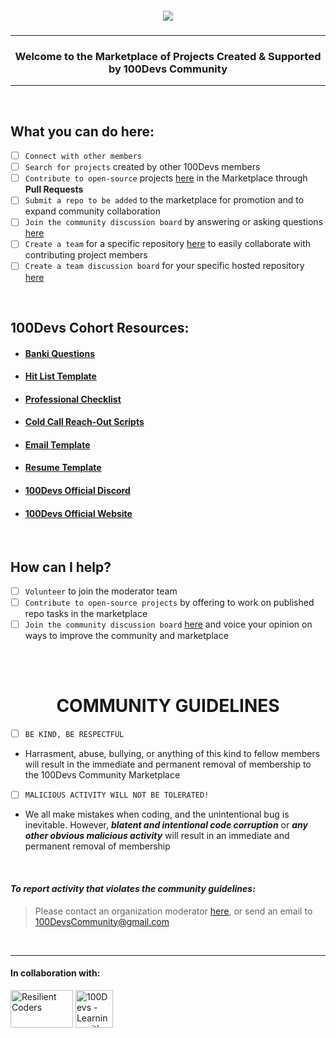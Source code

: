 <h5 align='center' title='WE GO GET!!'><img src='https://pbs.twimg.com/card_img/1589438369494315008/GEokF0bG?format=png&name=360x360'></h5>

---

<h3 align='center'> Welcome to the Marketplace of Projects Created & Supported by 100Devs Community</h3>

---

</br>

## What you can do here:

- [ ] `Connect with other members`
- [ ] `Search for projects` created by other 100Devs members
- [ ] `Contribute to open-source` projects [here](https://github.com/orgs/100Devs-Community/repositories 'Click to visit') in the Marketplace through **Pull Requests**
- [ ] `Submit a repo to be added` to the marketplace for promotion and to expand community collaboration
- [ ] `Join the community discussion board` by answering or asking questions [here](https://github.com/orgs/100Devs-Community/discussions 'Click to visit')
- [ ] `Create a team` for a specific repository [here](https://docs.github.com/en/organizations/organizing-members-into-teams/creating-a-team 'Click to learn how') to easily collaborate with contributing project members
- [ ] `Create a team discussion board` for your specific hosted repository [here](https://docs.github.com/en/organizations/collaborating-with-your-team/creating-a-team-discussion 'Click to visit')

</br>

## 100Devs Cohort Resources:

- #### [Banki Questions](https://docs.google.com/document/d/1p7DhCsLOMMybYfePWLlD1-_8KU20zkBoArH4pnW1o3c/preview?pru=AAABgNRL92A*84_egxNgPxmF_8kI-WtSmg 'Click to visit')

- #### [Hit List Template](https://docs.google.com/spreadsheets/d/1Be-6gYvrfi8l-M0RnObzdysRIG7N7Yyu6rIF0OHw0Q4/htmlview?usp=sharing&pru=AAABgNSd6dU*4T5t6MsS1myIhBfFnjKEaQ# 'Click to visit')

- #### [Professional Checklist](https://docs.google.com/document/d/1L2vTX3qvLhoGHeG5cVD2ljCfRGr1uJ_Gf-hNZj9KzTg/edit 'Click to visit')

- #### [Cold Call Reach-Out Scripts](https://docs.google.com/document/d/1LaM_Dv-i07gJvHfqDFJdoqdkcVoaL1NYQEFTOSm1xCA/edit 'Click to visit')

- #### [Email Template](https://resilientcoders.notion.site/100devs-Email-Templates-ea2a8c9bef5646549b3b1702281b0a45 'Click to visit')

- #### [Resume Template](https://drive.google.com/file/d/1XgHvZ5wS6DWyqX2ABMiMq4CmGkYtDOUf/view 'Click to visit')

- #### [100Devs Official Discord](https://discord.com/invite/zNxhjnmDPy 'Click to visit')

- #### [100Devs Official Website](https://leonnoel.com/100devs/ 'Click to visit')

</br>

## How can I help?
- [ ] `Volunteer` to join the moderator team
- [ ] `Contribute to open-source projects` by offering to work on published repo tasks in the marketplace
- [ ] `Join the community discussion board` [here](https://github.com/orgs/100Devs-Community/discussions 'Click to join discussion') and voice your opinion on ways to improve the community and marketplace

</br>
</br>

<h1 align='center'>COMMUNITY GUIDELINES</h1>

- [ ] `BE KIND, BE RESPECTFUL`

- Harrasment, abuse, bullying, or anything of this kind to fellow members will result in the immediate and permanent removal of membership to the 100Devs Community Marketplace

- [ ] `MALICIOUS ACTIVITY WILL NOT BE TOLERATED!`

- We all make mistakes when coding, and the unintentional bug is inevitable. However, ***blatent and intentional code corruption*** or ***any other obvious malicious activity*** will result in an immediate and permanent removal of membership

</br>

#### ***To report activity that violates the community guidelines:***

> Please contact an organization moderator [here](https://github.com/organizations/100Devs-Community/settings/moderators 'Click to open moderator hub'), or send an email to [100DevsCommunity@gmail.com](100DevsCommunity@gmail.com  'Click to send an email')

</br>

---
#### In collaboration with: 

<a href="http://www.resilientcoders.org/"><img src="https://roxburyinnovationcenter.org/wp-content/uploads/2020/03/Resilient-coders-1024x572.png" width="100px" height="60px" target="_blank" title = "Resilient Coders"></a> <a href="https://leonnoel.com/100devs/"><img src="https://media-exp1.licdn.com/dms/image/C4E0BAQGIlYsjeJ1xcg/company-logo_200_200/0/1620334581399?e=2147483647&v=beta&t=ILX3XXTqOao8Y5yAuBMjn9SUvkdFlaK4CiHQfhHYK_0" width="60px" height="60px" target="_blank" title = "100Devs - Learning with Leon"></a>
